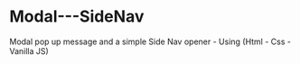 # Modal---SideNav

Modal pop up message  and a simple Side Nav opener  - Using (Html - Css - Vanilla JS)
